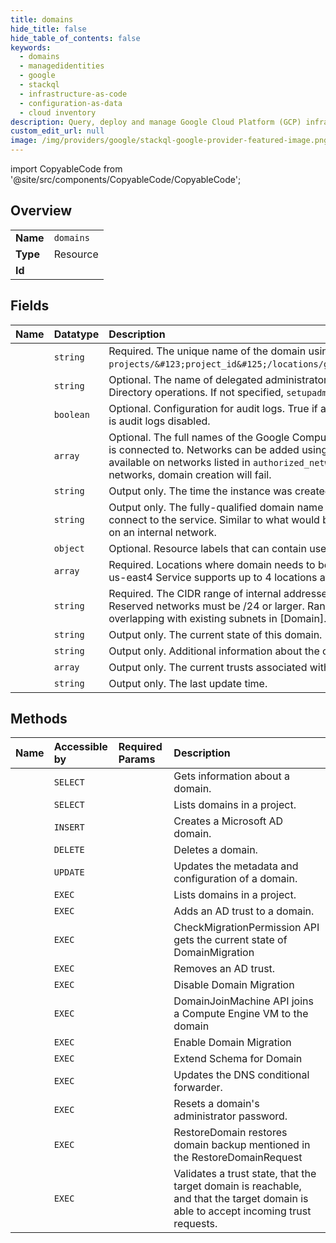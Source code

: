 ```yaml
---
title: domains
hide_title: false
hide_table_of_contents: false
keywords:
  - domains
  - managedidentities
  - google    
  - stackql
  - infrastructure-as-code
  - configuration-as-data
  - cloud inventory
description: Query, deploy and manage Google Cloud Platform (GCP) infrastructure and resources using SQL
custom_edit_url: null
image: /img/providers/google/stackql-google-provider-featured-image.png
---
```


import CopyableCode from '@site/src/components/CopyableCode/CopyableCode';




## Overview
<table><tbody>
<tr><td><b>Name</b></td><td><code>domains</code></td></tr>
<tr><td><b>Type</b></td><td>Resource</td></tr>
<tr><td><b>Id</b></td><td><CopyableCode code="google.managedidentities.domains" /></td></tr>
</tbody></table>

## Fields
| Name | Datatype | Description |
|:-----|:---------|:------------|
| <CopyableCode code="name" /> | `string` | Required. The unique name of the domain using the form: `projects/&#123;project_id&#125;/locations/global/domains/&#123;domain_name&#125;`. |
| <CopyableCode code="admin" /> | `string` | Optional. The name of delegated administrator account used to perform Active Directory operations. If not specified, `setupadmin` will be used. |
| <CopyableCode code="auditLogsEnabled" /> | `boolean` | Optional. Configuration for audit logs. True if audit logs are enabled, else false. Default is audit logs disabled. |
| <CopyableCode code="authorizedNetworks" /> | `array` | Optional. The full names of the Google Compute Engine [networks](/compute/docs/networks-and-firewalls#networks) the domain instance is connected to. Networks can be added using UpdateDomain. The domain is only available on networks listed in `authorized_networks`. If CIDR subnets overlap between networks, domain creation will fail. |
| <CopyableCode code="createTime" /> | `string` | Output only. The time the instance was created. |
| <CopyableCode code="fqdn" /> | `string` | Output only. The fully-qualified domain name of the exposed domain used by clients to connect to the service. Similar to what would be chosen for an Active Directory set up on an internal network. |
| <CopyableCode code="labels" /> | `object` | Optional. Resource labels that can contain user-provided metadata. |
| <CopyableCode code="locations" /> | `array` | Required. Locations where domain needs to be provisioned. regions e.g. us-west1 or us-east4 Service supports up to 4 locations at once. Each location will use a /26 block. |
| <CopyableCode code="reservedIpRange" /> | `string` | Required. The CIDR range of internal addresses that are reserved for this domain. Reserved networks must be /24 or larger. Ranges must be unique and non-overlapping with existing subnets in [Domain].[authorized_networks]. |
| <CopyableCode code="state" /> | `string` | Output only. The current state of this domain. |
| <CopyableCode code="statusMessage" /> | `string` | Output only. Additional information about the current status of this domain, if available. |
| <CopyableCode code="trusts" /> | `array` | Output only. The current trusts associated with the domain. |
| <CopyableCode code="updateTime" /> | `string` | Output only. The last update time. |
## Methods
| Name | Accessible by | Required Params | Description |
|:-----|:--------------|:----------------|:------------|
| <CopyableCode code="get" /> | `SELECT` | <CopyableCode code="domainsId, projectsId" /> | Gets information about a domain. |
| <CopyableCode code="list" /> | `SELECT` | <CopyableCode code="projectsId" /> | Lists domains in a project. |
| <CopyableCode code="create" /> | `INSERT` | <CopyableCode code="projectsId" /> | Creates a Microsoft AD domain. |
| <CopyableCode code="delete" /> | `DELETE` | <CopyableCode code="domainsId, projectsId" /> | Deletes a domain. |
| <CopyableCode code="patch" /> | `UPDATE` | <CopyableCode code="domainsId, projectsId" /> | Updates the metadata and configuration of a domain. |
| <CopyableCode code="_list" /> | `EXEC` | <CopyableCode code="projectsId" /> | Lists domains in a project. |
| <CopyableCode code="attach_trust" /> | `EXEC` | <CopyableCode code="domainsId, projectsId" /> | Adds an AD trust to a domain. |
| <CopyableCode code="check_migration_permission" /> | `EXEC` | <CopyableCode code="domainsId, projectsId" /> | CheckMigrationPermission API gets the current state of DomainMigration |
| <CopyableCode code="detach_trust" /> | `EXEC` | <CopyableCode code="domainsId, projectsId" /> | Removes an AD trust. |
| <CopyableCode code="disable_migration" /> | `EXEC` | <CopyableCode code="domainsId, projectsId" /> | Disable Domain Migration |
| <CopyableCode code="domain_join_machine" /> | `EXEC` | <CopyableCode code="domainsId, projectsId" /> | DomainJoinMachine API joins a Compute Engine VM to the domain |
| <CopyableCode code="enable_migration" /> | `EXEC` | <CopyableCode code="domainsId, projectsId" /> | Enable Domain Migration |
| <CopyableCode code="extend_schema" /> | `EXEC` | <CopyableCode code="domainsId, projectsId" /> | Extend Schema for Domain |
| <CopyableCode code="reconfigure_trust" /> | `EXEC` | <CopyableCode code="domainsId, projectsId" /> | Updates the DNS conditional forwarder. |
| <CopyableCode code="reset_admin_password" /> | `EXEC` | <CopyableCode code="domainsId, projectsId" /> | Resets a domain's administrator password. |
| <CopyableCode code="restore" /> | `EXEC` | <CopyableCode code="domainsId, projectsId" /> | RestoreDomain restores domain backup mentioned in the RestoreDomainRequest |
| <CopyableCode code="validate_trust" /> | `EXEC` | <CopyableCode code="domainsId, projectsId" /> | Validates a trust state, that the target domain is reachable, and that the target domain is able to accept incoming trust requests. |
